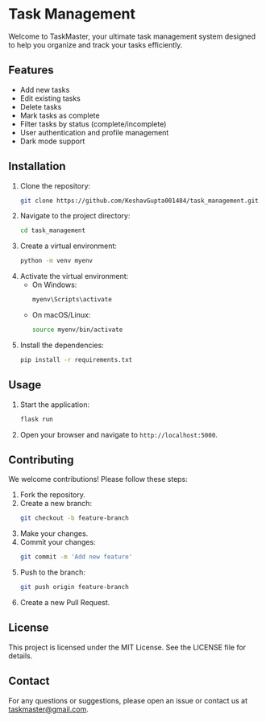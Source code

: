 # Task Management

Welcome to TaskMaster, your ultimate task management system designed to help you organize and track your tasks efficiently.

## Features

- Add new tasks
- Edit existing tasks
- Delete tasks
- Mark tasks as complete
- Filter tasks by status (complete/incomplete)
- User authentication and profile management
- Dark mode support

## Installation

1. Clone the repository:
    ```sh
    git clone https://github.com/KeshavGupta001484/task_management.git
    ```
2. Navigate to the project directory:
    ```sh
    cd task_management
    ```
3. Create a virtual environment:
    ```sh
    python -m venv myenv
    ```
4. Activate the virtual environment:
    - On Windows:
        ```sh
        myenv\Scripts\activate
        ```
    - On macOS/Linux:
        ```sh
        source myenv/bin/activate
        ```
5. Install the dependencies:
    ```sh
    pip install -r requirements.txt
    ```

## Usage

1. Start the application:
    ```sh
    flask run
    ```
2. Open your browser and navigate to `http://localhost:5000`.

## Contributing

We welcome contributions! Please follow these steps:

1. Fork the repository.
2. Create a new branch:
    ```sh
    git checkout -b feature-branch
    ```
3. Make your changes.
4. Commit your changes:
    ```sh
    git commit -m 'Add new feature'
    ```
5. Push to the branch:
    ```sh
    git push origin feature-branch
    ```
6. Create a new Pull Request.

## License

This project is licensed under the MIT License. See the LICENSE file for details.

## Contact

For any questions or suggestions, please open an issue or contact us at [taskmaster@gmail.com](mailto:keshav40353@gmail.com).